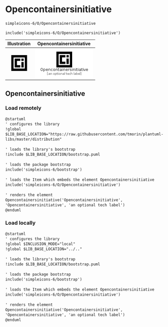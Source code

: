 # Opencontainersinitiative


```text
simpleicons-6/O/Opencontainersinitiative
```

```text
include('simpleicons-6/O/Opencontainersinitiative')
```



| Illustration | Opencontainersinitiative |
| :---: | :---: |
| ![illustration for Illustration](../../simpleicons-6/O/Opencontainersinitiative.png) | ![illustration for Opencontainersinitiative](../../simpleicons-6/O/Opencontainersinitiative.Local.png) |




## Opencontainersinitiative

### Load remotely
```plantuml
@startuml
' configures the library
!global $LIB_BASE_LOCATION="https://raw.githubusercontent.com/tmorin/plantuml-libs/master/distribution"

' loads the library's bootstrap
!include $LIB_BASE_LOCATION/bootstrap.puml

' loads the package bootstrap
include('simpleicons-6/bootstrap')

' loads the Item which embeds the element Opencontainersinitiative
include('simpleicons-6/O/Opencontainersinitiative')

' renders the element
Opencontainersinitiative('Opencontainersinitiative', 'Opencontainersinitiative', 'an optional tech label')
@enduml
```

### Load locally
```plantuml
@startuml
' configures the library
!global $INCLUSION_MODE="local"
!global $LIB_BASE_LOCATION="../.."

' loads the library's bootstrap
!include $LIB_BASE_LOCATION/bootstrap.puml

' loads the package bootstrap
include('simpleicons-6/bootstrap')

' loads the Item which embeds the element Opencontainersinitiative
include('simpleicons-6/O/Opencontainersinitiative')

' renders the element
Opencontainersinitiative('Opencontainersinitiative', 'Opencontainersinitiative', 'an optional tech label')
@enduml
```

